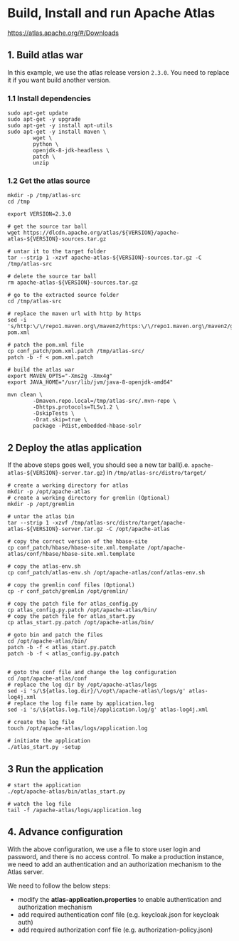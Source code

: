 # Build, Install and run Apache Atlas 

https://atlas.apache.org/#/Downloads


## 1. Build atlas war 

In this example, we use the atlas release version `2.3.0`. You need to replace it if you want build another version.

### 1.1 Install dependencies

```shell
sudo apt-get update
sudo apt-get -y upgrade
sudo apt-get -y install apt-utils
sudo apt-get -y install maven \
        wget \
        python \
        openjdk-8-jdk-headless \
        patch \
        unzip 
```

### 1.2 Get the atlas source

```shell
mkdir -p /tmp/atlas-src
cd /tmp

export VERSION=2.3.0

# get the source tar ball
wget https://dlcdn.apache.org/atlas/${VERSION}/apache-atlas-${VERSION}-sources.tar.gz

# untar it to the target folder
tar --strip 1 -xzvf apache-atlas-${VERSION}-sources.tar.gz -C /tmp/atlas-src

# delete the source tar ball
rm apache-atlas-${VERSION}-sources.tar.gz

# go to the extracted source folder
cd /tmp/atlas-src

# replace the maven url with http by https 
sed -i 's/http:\/\/repo1.maven.org\/maven2/https:\/\/repo1.maven.org\/maven2/g' pom.xml

# patch the pom.xml file
cp conf_patch/pom.xml.patch /tmp/atlas-src/
patch -b -f < pom.xml.patch

# build the atlas war
export MAVEN_OPTS="-Xms2g -Xmx4g"
export JAVA_HOME="/usr/lib/jvm/java-8-openjdk-amd64"

mvn clean \
        -Dmaven.repo.local=/tmp/atlas-src/.mvn-repo \
        -Dhttps.protocols=TLSv1.2 \
        -DskipTests \
        -Drat.skip=true \
        package -Pdist,embedded-hbase-solr
```

## 2 Deploy the atlas application

If the above steps goes well, you should see a new tar ball(i.e. `apache-atlas-${VERSION}-server.tar.gz`) in 
`/tmp/atlas-src/distro/target/`

```shell
# create a working directory for atlas
mkdir -p /opt/apache-atlas
# create a working directory for gremlin (Optional)
mkdir -p /opt/gremlin

# untar the atlas bin 
tar --strip 1 -xzvf /tmp/atlas-src/distro/target/apache-atlas-${VERSION}-server.tar.gz -C /opt/apache-atlas

# copy the correct version of the hbase-site
cp conf_patch/hbase/hbase-site.xml.template /opt/apache-atlas/conf/hbase/hbase-site.xml.template

# copy the atlas-env.sh
cp conf_patch/atlas-env.sh /opt/apache-atlas/conf/atlas-env.sh

# copy the gremlin conf files (Optional)
cp -r conf_patch/gremlin /opt/gremlin/

# copy the patch file for atlas_config.py
cp atlas_config.py.patch /opt/apache-atlas/bin/
# copy the patch file for atlas_start.py
cp atlas_start.py.patch /opt/apache-atlas/bin/

# goto bin and patch the files
cd /opt/apache-atlas/bin/
patch -b -f < atlas_start.py.patch
patch -b -f < atlas_config.py.patch


# goto the conf file and change the log configuration
cd /opt/apache-atlas/conf
# replace the log dir by /opt/apache-atlas/logs
sed -i 's/\${atlas.log.dir}/\/opt\/apache-atlas\/logs/g' atlas-log4j.xml
# replace the log file name by application.log
sed -i 's/\${atlas.log.file}/application.log/g' atlas-log4j.xml

# create the log file
touch /opt/apache-atlas/logs/application.log

# initiate the application
./atlas_start.py -setup
```

## 3 Run the application

```shell
# start the application
./opt/apache-atlas/bin/atlas_start.py

# watch the log file
tail -f /apache-atlas/logs/application.log
```

## 4. Advance configuration

With the above configuration, we use a file to store user login and password, and there is no access control. To make
a production instance, we need to add an authentication and an authorization mechanism to the Atlas server.

We need to follow the below steps:
- modify the **atlas-application.properties** to enable authentication and authorization mechanism 
- add required authentication conf file (e.g. keycloak.json for keycloak auth)
- add required authorization conf file (e.g. authorization-policy.json)